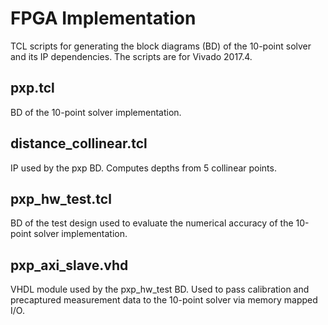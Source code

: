 # FPGA Implementation

TCL scripts for generating the block diagrams (BD) of the 10-point solver and its IP dependencies. The scripts are for Vivado 2017.4.

## pxp.tcl

BD of the 10-point solver implementation.

## distance_collinear.tcl

IP used by the pxp BD. Computes depths from 5 collinear points.

## pxp_hw_test.tcl

BD of the test design used to evaluate the numerical accuracy of the 10-point solver implementation.

## pxp_axi_slave.vhd

VHDL module used by the pxp_hw_test BD. Used to pass calibration and precaptured measurement data to the 10-point solver via memory mapped I/O.
